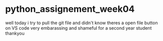 # python_assignement_week04
well today i try to pull the git file and didn't know theres a open file button on VS code very embarassing and shameful for a second year student
thankyou

 
